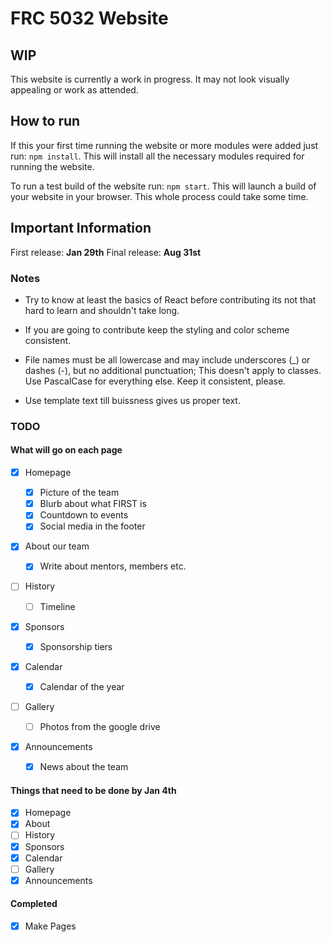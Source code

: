 # FRC 5032 Website

## WIP

This website is currently a work in progress. It may not look visually appealing or work as attended.

## How to run

If this your first time running the website or more modules were added just run: `npm install`. This will install all the necessary modules required for running the website.

To run a test build of the website run: `npm start`. This will launch a build of your website in your browser. This whole process could take some time.

## Important Information

First release: **Jan 29th**
Final release: **Aug 31st**

### Notes

- Try to know at least the basics of React before contributing its not that hard to learn and shouldn't take long.

- If you are going to contribute keep the styling and color scheme consistent.

- File names must be all lowercase and may include underscores (\_) or dashes (-), but no additional punctuation; This doesn't apply to classes. Use PascalCase for everything else. Keep it consistent, please.

- Use template text till buissness gives us proper text.

### TODO

#### What will go on each page

- [x] Homepage

  - [x] Picture of the team
  - [x] Blurb about what FIRST is
  - [x] Countdown to events
  - [x] Social media in the footer

- [x] About our team

  - [x] Write about mentors, members etc.

- [ ] History

  - [ ] Timeline

- [x] Sponsors

  - [x] Sponsorship tiers

- [x] Calendar

  - [x] Calendar of the year

- [ ] Gallery

  - [ ] Photos from the google drive

- [x] Announcements

  - [x] News about the team

#### Things that need to be done by Jan 4th

- [x] Homepage
- [x] About
- [ ] History
- [x] Sponsors
- [x] Calendar
- [ ] Gallery
- [x] Announcements

#### Completed

- [x] Make Pages
